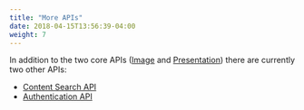 ```yaml
---
title: "More APIs"
date: 2018-04-15T13:56:39-04:00
weight: 7
---
```


In addition to the two core APIs ([Image](image/README.md) and [Presentation](presentation/README.md)) there are currently two other APIs:

- [Content Search API](search/README.md)
- [Authentication API](authentication/README.md)
